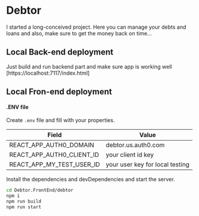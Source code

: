 # Debtor

I started a long-conceived project. Here you can manage your debts and loans and also, make sure to get the money back on time...

## Local Back-end deployment

Just build and run backend part and make sure app is working well [https://localhost:7117/index.html]

## Local Fron-end deployment

#### .ENV file

Create ```.env``` file and fill with your properties.

| Field | Value |
| ------ | ------ |
| REACT_APP_AUTH0_DOMAIN | debtor.us.auth0.com |
| REACT_APP_AUTH0_CLIENT_ID | your client id key |
| REACT_APP_MY_TEST_USER_ID | your user key for local testing |


Install the dependencies and devDependencies and start the server.

```sh
cd Debtor.FrontEnd/debtor
npm i
npm run build
npm run start
```

